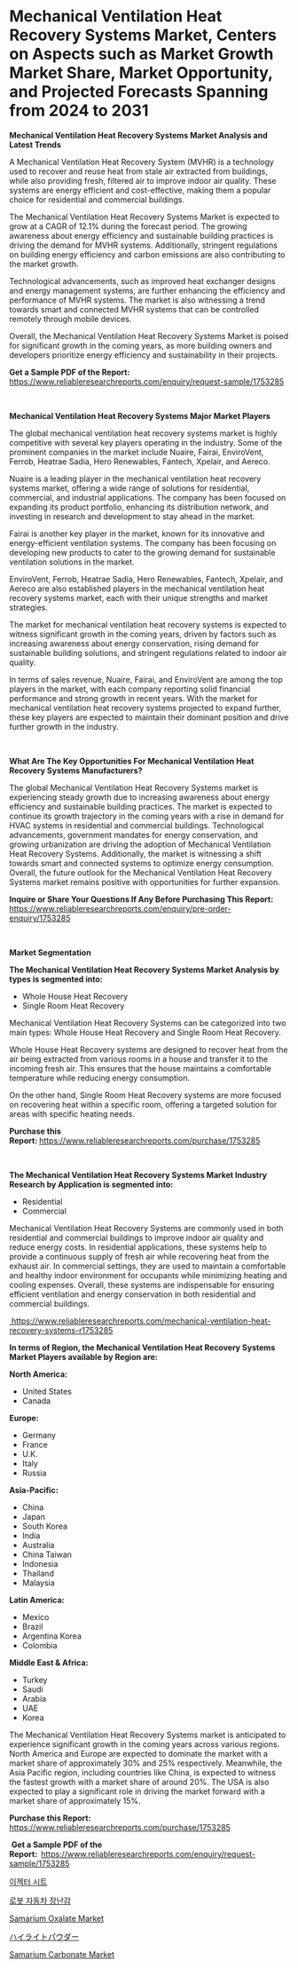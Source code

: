 <p><h1>Mechanical Ventilation Heat Recovery Systems Market, Centers on Aspects such as Market Growth Market Share, Market Opportunity, and Projected Forecasts Spanning from 2024 to 2031</h1></p><p><strong>Mechanical Ventilation Heat Recovery Systems Market Analysis and Latest Trends</strong></p>
<p><p>A Mechanical Ventilation Heat Recovery System (MVHR) is a technology used to recover and reuse heat from stale air extracted from buildings, while also providing fresh, filtered air to improve indoor air quality. These systems are energy efficient and cost-effective, making them a popular choice for residential and commercial buildings.</p><p>The Mechanical Ventilation Heat Recovery Systems Market is expected to grow at a CAGR of 12.1% during the forecast period. The growing awareness about energy efficiency and sustainable building practices is driving the demand for MVHR systems. Additionally, stringent regulations on building energy efficiency and carbon emissions are also contributing to the market growth.</p><p>Technological advancements, such as improved heat exchanger designs and energy management systems, are further enhancing the efficiency and performance of MVHR systems. The market is also witnessing a trend towards smart and connected MVHR systems that can be controlled remotely through mobile devices.</p><p>Overall, the Mechanical Ventilation Heat Recovery Systems Market is poised for significant growth in the coming years, as more building owners and developers prioritize energy efficiency and sustainability in their projects.</p></p>
<p><strong>Get a Sample PDF of the Report:&nbsp;</strong> <a href="https://www.reliableresearchreports.com/enquiry/request-sample/1753285">https://www.reliableresearchreports.com/enquiry/request-sample/1753285</a></p>
<p>&nbsp;</p>
<p><strong>Mechanical Ventilation Heat Recovery Systems Major Market Players</strong></p>
<p><p>The global mechanical ventilation heat recovery systems market is highly competitive with several key players operating in the industry. Some of the prominent companies in the market include Nuaire, Fairai, EnviroVent, Ferrob, Heatrae Sadia, Hero Renewables, Fantech, Xpelair, and Aereco.</p><p>Nuaire is a leading player in the mechanical ventilation heat recovery systems market, offering a wide range of solutions for residential, commercial, and industrial applications. The company has been focused on expanding its product portfolio, enhancing its distribution network, and investing in research and development to stay ahead in the market.</p><p>Fairai is another key player in the market, known for its innovative and energy-efficient ventilation systems. The company has been focusing on developing new products to cater to the growing demand for sustainable ventilation solutions in the market.</p><p>EnviroVent, Ferrob, Heatrae Sadia, Hero Renewables, Fantech, Xpelair, and Aereco are also established players in the mechanical ventilation heat recovery systems market, each with their unique strengths and market strategies.</p><p>The market for mechanical ventilation heat recovery systems is expected to witness significant growth in the coming years, driven by factors such as increasing awareness about energy conservation, rising demand for sustainable building solutions, and stringent regulations related to indoor air quality.</p><p>In terms of sales revenue, Nuaire, Fairai, and EnviroVent are among the top players in the market, with each company reporting solid financial performance and strong growth in recent years. With the market for mechanical ventilation heat recovery systems projected to expand further, these key players are expected to maintain their dominant position and drive further growth in the industry.</p></p>
<p>&nbsp;</p>
<p><strong>What Are The Key Opportunities For Mechanical Ventilation Heat Recovery Systems Manufacturers?</strong></p>
<p><p>The global Mechanical Ventilation Heat Recovery Systems market is experiencing steady growth due to increasing awareness about energy efficiency and sustainable building practices. The market is expected to continue its growth trajectory in the coming years with a rise in demand for HVAC systems in residential and commercial buildings. Technological advancements, government mandates for energy conservation, and growing urbanization are driving the adoption of Mechanical Ventilation Heat Recovery Systems. Additionally, the market is witnessing a shift towards smart and connected systems to optimize energy consumption. Overall, the future outlook for the Mechanical Ventilation Heat Recovery Systems market remains positive with opportunities for further expansion.</p></p>
<p><strong>Inquire or Share Your Questions If Any Before Purchasing This Report:</strong> <a href="https://www.reliableresearchreports.com/enquiry/pre-order-enquiry/1753285">https://www.reliableresearchreports.com/enquiry/pre-order-enquiry/1753285</a></p>
<p>&nbsp;</p>
<p><strong>Market Segmentation</strong></p>
<p><strong>The Mechanical Ventilation Heat Recovery Systems Market Analysis by types is segmented into:</strong></p>
<p><ul><li>Whole House Heat Recovery</li><li>Single Room Heat Recovery</li></ul></p>
<p><p>Mechanical Ventilation Heat Recovery Systems can be categorized into two main types: Whole House Heat Recovery and Single Room Heat Recovery. </p><p>Whole House Heat Recovery systems are designed to recover heat from the air being extracted from various rooms in a house and transfer it to the incoming fresh air. This ensures that the house maintains a comfortable temperature while reducing energy consumption.</p><p>On the other hand, Single Room Heat Recovery systems are more focused on recovering heat within a specific room, offering a targeted solution for areas with specific heating needs.</p></p>
<p><strong>Purchase this Report:&nbsp;</strong><a href="https://www.reliableresearchreports.com/purchase/1753285">https://www.reliableresearchreports.com/purchase/1753285</a></p>
<p>&nbsp;</p>
<p><strong>The Mechanical Ventilation Heat Recovery Systems Market Industry Research by Application is segmented into:</strong></p>
<p><ul><li>Residential</li><li>Commercial</li></ul></p>
<p><p>Mechanical Ventilation Heat Recovery Systems are commonly used in both residential and commercial buildings to improve indoor air quality and reduce energy costs. In residential applications, these systems help to provide a continuous supply of fresh air while recovering heat from the exhaust air. In commercial settings, they are used to maintain a comfortable and healthy indoor environment for occupants while minimizing heating and cooling expenses. Overall, these systems are indispensable for ensuring efficient ventilation and energy conservation in both residential and commercial buildings.</p></p>
<p><a href="https://www.reliableresearchreports.com/mechanical-ventilation-heat-recovery-systems-r1753285">&nbsp;https://www.reliableresearchreports.com/mechanical-ventilation-heat-recovery-systems-r1753285</a></p>
<p><strong>In terms of Region, the Mechanical Ventilation Heat Recovery Systems Market Players available by Region are:</strong></p>
<p>
    <p> <strong> North America: </strong>
        <ul>
            <li>United States</li>
            <li>Canada</li>
        </ul>
        </p> 
    <p> <strong> Europe: </strong>
        <ul>
            <li>Germany</li>
            <li>France</li>
            <li>U.K.</li>
            <li>Italy</li>
            <li>Russia</li>
        </ul>
        </p> 
    <p> <strong> Asia-Pacific: </strong>
        <ul>
            <li>China</li>
            <li>Japan</li>
            <li>South Korea</li>
            <li>India</li>
            <li>Australia</li>
            <li>China Taiwan</li>
            <li>Indonesia</li>
            <li>Thailand</li>
            <li>Malaysia</li>
        </ul>
        </p> 
    <p> <strong> Latin America: </strong>
        <ul>
            <li>Mexico</li>
            <li>Brazil</li>
            <li>Argentina Korea</li>
            <li>Colombia</li>
        </ul>
        </p> 
    <p> <strong> Middle East & Africa: </strong>
        <ul>
            <li>Turkey</li>
            <li>Saudi</li>
            <li>Arabia</li>
            <li>UAE</li>
            <li>Korea</li>
        </ul>
    </p>
    </p>
<p><p>The Mechanical Ventilation Heat Recovery Systems market is anticipated to experience significant growth in the coming years across various regions. North America and Europe are expected to dominate the market with a market share of approximately 30% and 25% respectively. Meanwhile, the Asia Pacific region, including countries like China, is expected to witness the fastest growth with a market share of around 20%. The USA is also expected to play a significant role in driving the market forward with a market share of approximately 15%.</p></p>
<p><strong>Purchase this Report: </strong><a href="https://www.reliableresearchreports.com/purchase/1753285">https://www.reliableresearchreports.com/purchase/1753285</a></p>
<p>&nbsp;<strong>Get a Sample PDF of the Report:&nbsp;&nbsp;</strong><a href="https://www.reliableresearchreports.com/enquiry/request-sample/1753285">https://www.reliableresearchreports.com/enquiry/request-sample/1753285</a></p>
<p><strong></strong></p>
<p><p><a href="https://medium.com/@bud567768/%EB%94%94%EC%BD%94%EB%94%A9-%ED%83%88%EC%B6%9C-%EC%9D%98%EC%9E%90-%EC%8B%9C%EC%9E%A5-%EB%A9%94%ED%8A%B8%EB%A6%AD%EC%8A%A4-%EC%8B%9C%EC%9E%A5-%EC%A0%90%EC%9C%A0%EC%9C%A8-%ED%8A%B8%EB%A0%8C%EB%93%9C-%EB%B0%8F-%EC%84%B1%EC%9E%A5-%ED%8C%A8%ED%84%B4-26ff418aa985">이젝터 시트</a></p><p><a href="https://medium.com/@carolynurton5656/%EB%A1%9C%EB%B4%87-%EC%9E%90%EB%8F%99%EC%B0%A8-%EC%9E%A5%EB%82%9C%EA%B0%90-%EC%8B%9C%EC%9E%A5-%EC%A0%90%EC%9C%A0%EC%9C%A8-%EC%A7%84%ED%99%94-%EB%B0%8F-%EC%8B%9C%EC%9E%A5-%EC%84%B1%EC%9E%A5-%ED%8A%B8%EB%A0%8C%EB%93%9C-2024-2031-7af6158f108b">로봇 자동차 장난감</a></p><p><a href="https://www.linkedin.com/pulse/samarium-oxalate-market-furnish-information-size-share-wmfve?trackingId=L%2FGP9jvRKtyIVxPmwJ8w0Q%3D%3D">Samarium Oxalate Market</a></p><p><a href="https://medium.com/@matteills7854/%E3%83%8F%E3%82%A4%E3%83%A9%E3%82%A4%E3%83%88%E3%83%91%E3%82%A6%E3%83%80%E3%83%BC%E5%B8%82%E5%A0%B4%E3%81%AE%E3%82%A4%E3%83%B3%E3%82%B5%E3%82%A4%E3%83%88-%E5%B8%82%E5%A0%B4%E5%8B%95%E5%90%91-%E6%88%90%E9%95%B7-2024%E5%B9%B4%E3%81%8B%E3%82%892031%E5%B9%B4%E3%81%BE%E3%81%A7%E3%81%AE%E4%BA%88%E6%B8%AC-f308617f7ad6">ハイライトパウダー</a></p><p><a href="https://www.linkedin.com/pulse/samarium-carbonate-market-size-furnishes-valuable-information-xdrme?trackingId=yaaVZTfYjhUa%2FZZktXhuaQ%3D%3D">Samarium Carbonate Market</a></p></p>